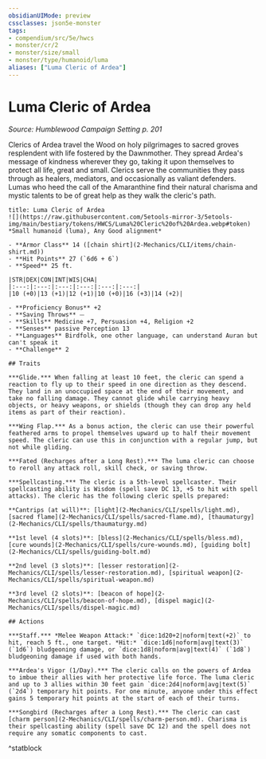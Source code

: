 ```yaml
---
obsidianUIMode: preview
cssclasses: json5e-monster
tags:
- compendium/src/5e/hwcs
- monster/cr/2
- monster/size/small
- monster/type/humanoid/luma
aliases: ["Luma Cleric of Ardea"]
---
```

# Luma Cleric of Ardea
*Source: Humblewood Campaign Setting p. 201*  

Clerics of Ardea travel the Wood on holy pilgrimages to sacred groves resplendent with life fostered by the Dawnmother. They spread Ardea's message of kindness wherever they go, taking it upon themselves to protect all life, great and small. Clerics serve the communities they pass through as healers, mediators, and occasionally as valiant defenders. Lumas who heed the call of the Amaranthine find their natural charisma and mystic talents to be of great help as they walk the cleric's path.

```ad-statblock
title: Luma Cleric of Ardea
![](https://raw.githubusercontent.com/5etools-mirror-3/5etools-img/main/bestiary/tokens/HWCS/Luma%20Cleric%20of%20Ardea.webp#token)
*Small humanoid (luma), Any Good alignment*

- **Armor Class** 14 ([chain shirt](2-Mechanics/CLI/items/chain-shirt.md))
- **Hit Points** 27 (`6d6 + 6`)
- **Speed** 25 ft.

|STR|DEX|CON|INT|WIS|CHA|
|:---:|:---:|:---:|:---:|:---:|:---:|
|10 (+0)|13 (+1)|12 (+1)|10 (+0)|16 (+3)|14 (+2)|

- **Proficiency Bonus** +2
- **Saving Throws** ⏤
- **Skills** Medicine +7, Persuasion +4, Religion +2
- **Senses** passive Perception 13
- **Languages** Birdfolk, one other language, can understand Auran but can't speak it
- **Challenge** 2

## Traits

***Glide.*** When falling at least 10 feet, the cleric can spend a reaction to fly up to their speed in one direction as they descend. They land in an unoccupied space at the end of their movement, and take no falling damage. They cannot glide while carrying heavy objects, or heavy weapons, or shields (though they can drop any held items as part of their reaction).

***Wing Flap.*** As a bonus action, the cleric can use their powerful feathered arms to propel themselves upward up to half their movement speed. The cleric can use this in conjunction with a regular jump, but not while gliding.

***Fated (Recharges after a Long Rest).*** The luma cleric can choose to reroll any attack roll, skill check, or saving throw.

***Spellcasting.*** The cleric is a 5th-level spellcaster. Their spellcasting ability is Wisdom (spell save DC 13, +5 to hit with spell attacks). The cleric has the following cleric spells prepared:

**Cantrips (at will)**: [light](2-Mechanics/CLI/spells/light.md), [sacred flame](2-Mechanics/CLI/spells/sacred-flame.md), [thaumaturgy](2-Mechanics/CLI/spells/thaumaturgy.md)

**1st level (4 slots)**: [bless](2-Mechanics/CLI/spells/bless.md), [cure wounds](2-Mechanics/CLI/spells/cure-wounds.md), [guiding bolt](2-Mechanics/CLI/spells/guiding-bolt.md)

**2nd level (3 slots)**: [lesser restoration](2-Mechanics/CLI/spells/lesser-restoration.md), [spiritual weapon](2-Mechanics/CLI/spells/spiritual-weapon.md)

**3rd level (2 slots)**: [beacon of hope](2-Mechanics/CLI/spells/beacon-of-hope.md), [dispel magic](2-Mechanics/CLI/spells/dispel-magic.md)

## Actions

***Staff.*** *Melee Weapon Attack:* `dice:1d20+2|noform|text(+2)` to hit, reach 5 ft., one target. *Hit:* `dice:1d6|noform|avg|text(3)` (`1d6`) bludgeoning damage, or `dice:1d8|noform|avg|text(4)` (`1d8`) bludgeoning damage if used with both hands.

***Ardea's Vigor (1/Day).*** The cleric calls on the powers of Ardea to imbue their allies with her protective life force. The luma cleric and up to 3 allies within 30 feet gain `dice:2d4|noform|avg|text(5)` (`2d4`) temporary hit points. For one minute, anyone under this effect gains 5 temporary hit points at the start of each of their turns.

***Songbird (Recharges after a Long Rest).*** The cleric can cast [charm person](2-Mechanics/CLI/spells/charm-person.md). Charisma is their spellcasting ability (spell save DC 12) and the spell does not require any somatic components to cast.
```
^statblock